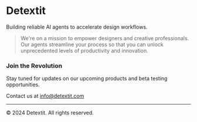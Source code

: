 # Detextit 

Building reliable AI agents to accelerate design workflows.


> We're on a mission to empower designers and creative professionals. Our agents streamline your process so that you can unlock unprecedented levels of productivity and innovation. 

### Join the Revolution

Stay tuned for updates on our upcoming products and beta testing opportunities.

Contact us at [info@detextit.com](mailto:info@detextit.com)

---

© 2024 Detextit. All rights reserved.
